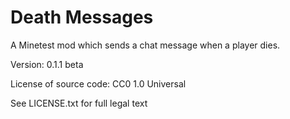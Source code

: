 Death Messages        
==============

A Minetest mod which sends a chat message when a player dies.

Version: 0.1.1 beta

License of source code: 
CC0 1.0 Universal

See LICENSE.txt for full legal text

